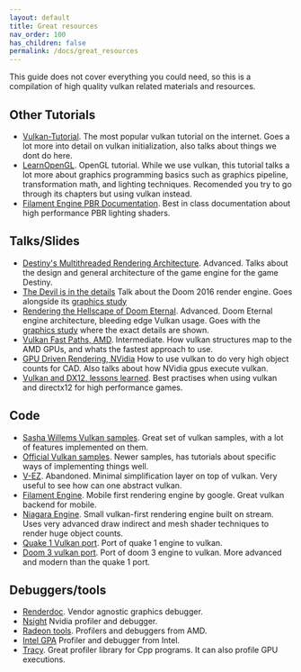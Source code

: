 ```yaml
---
layout: default
title: Great resources
nav_order: 100
has_children: false
permalink: /docs/great_resources
---
```



This guide does not cover everything you could need, so this is a compilation of high quality vulkan related materials and resources.

## Other Tutorials
- [Vulkan-Tutorial](https://vulkan-tutorial.com/). The most popular vulkan tutorial on the internet. Goes a lot more into detail on vulkan initialization, also talks about things we dont do here.
- [LearnOpenGL](https://learnopengl.com/). OpenGL tutorial. While we use vulkan, this tutorial talks a lot more about graphics programming basics such as graphics pipeline, transformation math, and lighting techniques. Recomended you try to go through its chapters but using vulkan instead.
- [Filament Engine PBR Documentation](https://google.github.io/filament/Filament.html). Best in class documentation about high performance PBR lighting shaders. 


## Talks/Slides
- [Destiny's Multithreaded Rendering Architecture](https://www.youtube.com/watch?v=0nTDFLMLX9k). Advanced. Talks about the design and general architecture of the game engine for the game Destiny.
- [The Devil is in the details](http://advances.realtimerendering.com/s2016/) Talk about the Doom 2016 render engine. Goes alongside its [graphics study](http://www.adriancourreges.com/blog/2016/09/09/doom-2016-graphics-study/)
- [Rendering the Hellscape of Doom Eternal](http://advances.realtimerendering.com/s2020/index.htm). Advanced. Doom Eternal engine architecture, bleeding edge Vulkan usage. Goes with the [graphics study](https://simoncoenen.com/blog/programming/graphics/DoomEternalStudy.html) where the exact details are shown.
- [Vulkan Fast Paths, AMD](http://gpuopen.com/wp-content/uploads/2016/03/VulkanFastPaths.pdf). Intermediate. How vulkan structures map to the AMD GPUs, and whats the fastest approach to use.
- [GPU Driven Rendering, NVidia](https://on-demand.gputechconf.com/gtc/2016/presentation/s6138-christoph-kubisch-pierre-boudier-gpu-driven-rendering.pdf) How to use vulkan to do very high object counts for CAD. Also talks about how NVidia gpus execute vulkan.
- [Vulkan and DX12, lessons learned](https://www.gdcvault.com/play/1024122/D3D12-Vulkan-Lessons). Best practises when using vulkan and directx12 for high performance games.

## Code
- [Sasha Willems Vulkan samples](https://github.com/SaschaWillems/Vulkan). Great set of vulkan samples, with a lot of features implemented on them.
- [Official Vulkan samples](https://github.com/KhronosGroup/Vulkan-Samples). Newer samples, has tutorials about specific ways of implementing things well.
- [V-EZ](https://github.com/GPUOpen-LibrariesAndSDKs/V-EZ). Abandoned. Minimal simplification layer on top of vulkan. Very useful to see how can one abstract vulkan.
- [Filament Engine](https://github.com/google/filament). Mobile first rendering engine by google. Great vulkan backend for mobile.
- [Niagara Engine](https://github.com/zeux/niagara). Small vulkan-first rendering engine built on stream. Uses very advanced draw indirect and mesh shader techniques to render huge object counts.
- [Quake 1 Vulkan port](https://github.com/Novum/vkQuake). Port of quake 1 engine to vulkan.
- [Doom 3 vulkan port](https://github.com/DustinHLand/vkDOOM3). Port of doom 3 engine to vulkan. More advanced and modern than the quake 1 port.

## Debuggers/tools
- [Renderdoc](https://renderdoc.org/). Vendor agnostic graphics debugger. 
- [Nsight](https://developer.nvidia.com/nsight-visual-studio-edition) Nvidia profiler and debugger.
- [Radeon tools](https://gpuopen.com/vulkan/). Profilers and debuggers from AMD.
- [Intel GPA](https://software.intel.com/content/www/us/en/develop/tools/graphics-performance-analyzers.html) Profiler and debugger from Intel.
- [Tracy](https://github.com/wolfpld/tracy). Great profiler library for Cpp programs. It can also profile GPU executions.